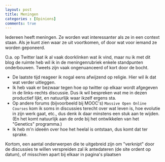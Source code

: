 ```yaml
---
layout: post
title: Meningen
categories : [Opinions]
comments: true
---
```


Iedereen heeft meningen. Ze worden wat interessanter als ze in een context staan. Als je kunt zien waar ze uit voortkomen, of door wat voor iemand ze worden geponeerd. 

O.a. op Twitter laat ik al vaak doorklinken wat ik vind, maar nu ik met dit blog de ruimte heb wil ik in de meningenrubriek enkele standpunten onderbouwen. Tweets zijn vaak ongenuanceerd of kort door de bocht. 

* De laatste tijd reageer ik nogal eens afwijzend op religie. Hier wil ik dat wat verder uitleggen.
* Ik heb vaak er bezwaar tegen hoe op twitter op elkaar wordt afgegeven in de links-rechts discussie. Dus ik wil bespreken wat me in dezen productief lijkt, en natuurlijk waar ikzelf ergens sta.
* Op andere forums (bijvoorbeeld bij MOOC's) <code class="hightlighter-rouge">Massive Open Online Courses</code> kom ik soms in discussies terecht over wat leven is, hoe evolutie in zijn werk gaat, etc., dus denk ik daar minstens een stuk aan te wijden.<br> 
(En het komt natuurlijk aan de orde bij het ontwikkelen van het "Genetics" programma.)
* Ik heb m'n idee&euml;n over hoe het heelal is ontstaan, dus komt dat ter sprake.

Kortom, een aantal onderwerpen die te uitgebreid zijn om "verknipt" door de discussies te willen verspreiden zal ik antedateren (de site ordent op datum), of misschien apart bij elkaar in pagina's plaatsen